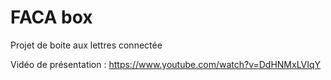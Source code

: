 # FACA box
Projet de boite aux lettres connectée

Vidéo de présentation : https://www.youtube.com/watch?v=DdHNMxLVIqY


